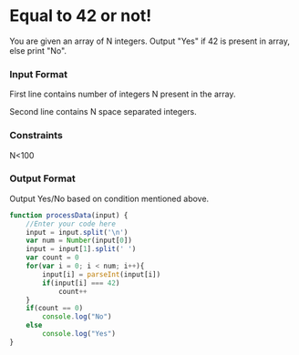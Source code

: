 #  Equal to 42 or not!

You are given an array of N integers. Output "Yes" if 42 is present in array, else print "No".

### Input Format

First line contains number of integers N present in the array.

Second line contains N space separated integers.

### Constraints

N<100

### Output Format

Output Yes/No based on condition mentioned above.

```javascript
function processData(input) {
    //Enter your code here
    input = input.split('\n')
    var num = Number(input[0])
    input = input[1].split(' ')    
    var count = 0
    for(var i = 0; i < num; i++){
        input[i] = parseInt(input[i])
        if(input[i] === 42)
            count++
    }
    if(count == 0)
        console.log("No")
    else
        console.log("Yes")
}  
```